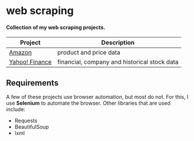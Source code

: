 # web scraping
#### Collection of my web scraping projects.

| Project | Description |
|---|---|
| [Amazon](https://github.com/mycreativecafe/YahooFinanceScraper) | product and price data |
| [Yahoo! Finance](https://github.com/mycreativecafe/AmazonScraping) | financial, company and historical stock data |

## Requirements
A few of these projects use browser automation, but most do not. For this, I use **Selenium** to automate the browser.  Other libraries that are used include:
- Requests
- BeautifulSoup
- lxml

